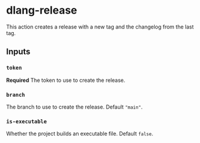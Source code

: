 # dlang-release

This action creates a release with a new tag and the changelog from the last tag.

## Inputs

### `token`
**Required** The token to use to create the release.

### `branch`
The branch to use to create the release. Default `"main"`.

### `is-executable`
Whether the project builds an executable file. Default `false`.
